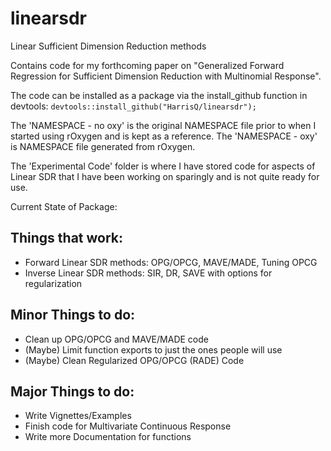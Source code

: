 # linearsdr
 Linear Sufficient Dimension Reduction methods

Contains code for my forthcoming paper on "Generalized Forward Regression for Sufficient Dimension Reduction with Multinomial Response". 

The code can be installed as a package via the install_github function in devtools:
`devtools::install_github("HarrisQ/linearsdr");`

The 'NAMESPACE - no oxy' is the original NAMESPACE file prior to when I started using rOxygen and is kept as a reference.
The 'NAMESPACE - oxy' is NAMESPACE file generated from rOxygen.

The 'Experimental Code' folder is where I have stored code for aspects of Linear SDR that I have been working on sparingly and is not quite ready for use. 

Current State of Package:

Things that work:
---
* Forward Linear SDR methods: OPG/OPCG, MAVE/MADE, Tuning OPCG  
* Inverse Linear SDR methods: SIR, DR, SAVE with options for regularization  

Minor Things to do:
---
* Clean up OPG/OPCG and MAVE/MADE code  
* (Maybe) Limit function exports to just the ones people will use  
* (Maybe) Clean Regularized OPG/OPCG (RADE) Code  

Major Things to do:
---
* Write Vignettes/Examples   
* Finish code for Multivariate Continuous Response   
* Write more Documentation for functions  




